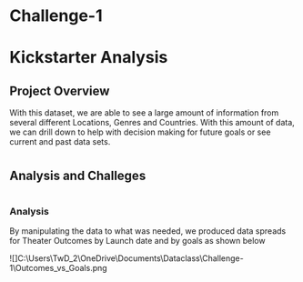 # Challenge-1

# Kickstarter Analysis

##
## Project Overview

With this dataset, we are able to see a large amount of information from several different Locations, Genres and Countries.  With this amount of data, we can drill down to help with decision making for future goals or see current and past data sets. 

#
## Analysis and Challeges

##
#
### Analysis
By manipulating the data to what was needed, we produced data spreads for Theater Outcomes by Launch date and by goals as shown below

![]C:\Users\TwD_2\OneDrive\Documents\Dataclass\Challenge-1\Outcomes_vs_Goals.png



